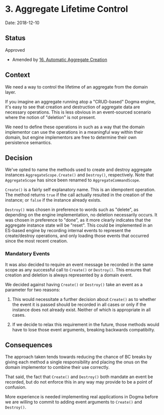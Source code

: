 # 3. Aggregate Lifetime Control

Date: 2018-12-10

## Status

Approved

- Amended by [16. Automatic Aggregate Creation](0016-automatic-aggregate-creation.md)

## Context

We need a way to control the lifetime of an aggregate from the domain layer.

If you imagine an aggregate running atop a "CRUD-based" Dogma engine, it's easy
to see that creation and destruction of aggregate data are necessary operations.
This is less obvious in an event-sourced scenario where the notion of "deletion"
is not present.

We need to define these operations in such as a way that the domain implementor
can use the operations in a meaningful way within their domain, but engine
implementors are free to determine their own persistence semantics.

## Decision

We've opted to name the methods used to create and destroy aggregate instances
`AggregateScope.Create()` and `Destroy()`, respectively. Note that
`AggregateScope` has since been renamed to `AggregateCommandScope`.

`Create()` is a fairly self explanatory name. This is an idempotent operation.
The method returns `true` if the call actually resulted in the creation of the
instance; or `false` if the instance already exists.

`Destroy()` was chosen in preference to words such as "delete", as depending on
the engine implementation, no deletion necessarily occurs. It was chosen in
preference to "done", as it more clearly indicates that the aggregate instance
state will be "reset". This could be implemented in an ES-based engine by
recording internal events to represent the create/destroy operations, and only
loading those events that occurred since the most recent creation.

### Mandatory Events

It was also decided to require an event message be recorded in the same scope
as any successful call to `Create()` or `Destroy()`. This ensures that creation
and deletion is always represented by a domain event.

We decided against having `Create()` or `Destroy()` take an event as a
parameter for two reasons:

1. This would necessitate a further decision about `Create()` as to whether the
event it is passed should be recorded in all cases or only if the instance
does not already exist. Neither of which is appropriate in all cases.

2. If we decide to relax this requirement in the future, those methods would
have to lose those event arguments, breaking backwards compatibilty.

## Consequences

The approach taken tends towards reducing the chance of BC breaks by giving
each method a single responsibility and placing the onus on the domain
implementor to combine their use correctly.

That said, the fact that `Create()` and `Destroy()` both mandate an event be
recorded, but do not enforce this in any way may provide to be a point of
confusion.

More experience is needed implementing real applications in Dogma before we are
willing to commit to adding event arguments to `Create()` and `Destroy()`.
